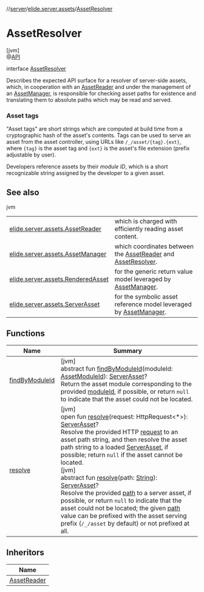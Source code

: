 //[server](../../../index.md)/[elide.server.assets](../index.md)/[AssetResolver](index.md)

# AssetResolver

[jvm]\
@[API](../../../../../packages/base/base/elide.annotations/-a-p-i/index.md)

interface [AssetResolver](index.md)

Describes the expected API surface for a resolver of server-side assets, which, in cooperation with an [AssetReader](../-asset-reader/index.md) and under the management of an [AssetManager](../-asset-manager/index.md), is responsible for checking asset paths for existence and translating them to absolute paths which may be read and served.

###  Asset tags

&quot;Asset tags&quot; are short strings which are computed at build time from a cryptographic hash of the asset's contents. Tags can be used to serve an asset from the asset controller, using URLs like `/_/asset/{tag}.{ext}`, where `{tag}` is the asset tag and `{ext}` is the asset's file extension (prefix adjustable by user).

Developers reference assets by their *module ID*, which is a short recognizable string assigned by the developer to a given asset.

## See also

jvm

| | |
|---|---|
| [elide.server.assets.AssetReader](../-asset-reader/index.md) | which is charged with efficiently reading asset content. |
| [elide.server.assets.AssetManager](../-asset-manager/index.md) | which coordinates between the [AssetReader](../-asset-reader/index.md) and [AssetResolver](index.md). |
| [elide.server.assets.RenderedAsset](../-rendered-asset/index.md) | for the generic return value model leveraged by [AssetManager](../-asset-manager/index.md). |
| [elide.server.assets.ServerAsset](../-server-asset/index.md) | for the symbolic asset reference model leveraged by [AssetManager](../-asset-manager/index.md). |

## Functions

| Name | Summary |
|---|---|
| [findByModuleId](find-by-module-id.md) | [jvm]<br>abstract fun [findByModuleId](find-by-module-id.md)(moduleId: [AssetModuleId](../../elide.server/index.md#-803173189%2FClasslikes%2F-1343588467)): [ServerAsset](../-server-asset/index.md)?<br>Return the asset module corresponding to the provided [moduleId](find-by-module-id.md), if possible, or return `null` to indicate that the asset could not be located. |
| [resolve](resolve.md) | [jvm]<br>open fun [resolve](resolve.md)(request: HttpRequest&lt;*&gt;): [ServerAsset](../-server-asset/index.md)?<br>Resolve the provided HTTP [request](resolve.md) to an asset path string, and then resolve the asset path string to a loaded [ServerAsset](../-server-asset/index.md), if possible; return `null` if the asset cannot be located.<br>[jvm]<br>abstract fun [resolve](resolve.md)(path: [String](https://kotlinlang.org/api/latest/jvm/stdlib/kotlin/-string/index.html)): [ServerAsset](../-server-asset/index.md)?<br>Resolve the provided [path](resolve.md) to a server asset, if possible, or return `null` to indicate that the asset could not be located; the given [path](resolve.md) value can be prefixed with the asset serving prefix (`/_/asset` by default) or not prefixed at all. |

## Inheritors

| Name |
|---|
| [AssetReader](../-asset-reader/index.md) |
